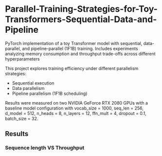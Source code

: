 # Parallel-Training-Strategies-for-Toy-Transformers-Sequential-Data-and-Pipeline
PyTorch implementation of a toy Transformer model with sequential, data-parallel, and pipeline-parallel (1F1B) training. Includes experiments analyzing memory consumption and throughput trade-offs across different hyperparameters

This project explores training efficiency under different parallelism strategies:
- Sequential execution
- Data parallelism
- Pipeline parallelism (1F1B scheduling)

Results were measured on two NVIDIA GeForce RTX 2080 GPUs with a baseline model configuration with vocab_size = 1000, seq_len = 256, d_model = 512, n_heads = 8, n_layers = 12, ffn_mult = 4, dropout = 0.1, batch_size = 32.

## Results 
### Sequence length VS Throughput 



